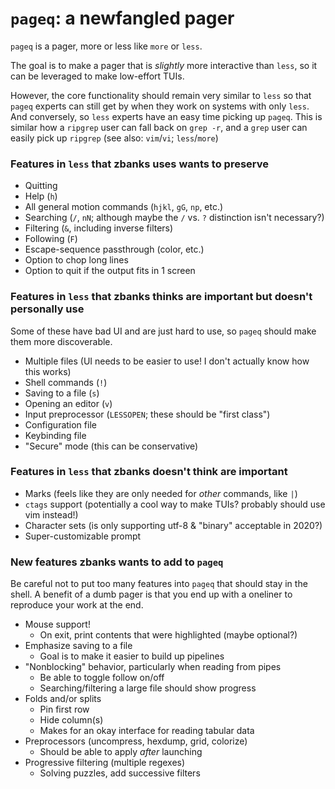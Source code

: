 `pageq`: a newfangled pager
===========================

`pageq` is a pager, more or less like `more` or `less`.

The goal is to make a pager that is _slightly_ more interactive than `less`, so it can be leveraged to make low-effort TUIs.

However, the core functionality should remain very similar to `less` so that `pageq` experts can still get by when they work on systems with only `less`. And conversely, so `less` experts have an easy time picking up `pageq`. This is similar how a `ripgrep` user can fall back on `grep -r`, and a `grep` user can easily pick up `ripgrep` (see also: `vim`/`vi`; `less`/`more`)

### Features in `less` that zbanks uses wants to preserve

- Quitting
- Help (`h`)
- All general motion commands (`hjkl`, `gG`, `np`, etc.)
- Searching (`/`, `nN`; although maybe the `/` vs. `?` distinction isn't necessary?)
- Filtering (`&`, including inverse filters)
- Following (`F`)
- Escape-sequence passthrough (color, etc.)
- Option to chop long lines
- Option to quit if the output fits in 1 screen

### Features in `less` that zbanks thinks are important but doesn't personally use

Some of these have bad UI and are just hard to use, so `pageq` should make them more discoverable.

- Multiple files (UI needs to be easier to use! I don't actually know how this works)
- Shell commands (`!`)
- Saving to a file (`s`) 
- Opening an editor (`v`)
- Input preprocessor (`LESSOPEN`; these should be "first class")
- Configuration file
- Keybinding file
- "Secure" mode (this can be conservative)

### Features in `less` that zbanks doesn't think are important

- Marks (feels like they are only needed for _other_ commands, like `|`)
- `ctags` support (potentially a cool way to make TUIs? probably should use vim instead!)
- Character sets (is only supporting utf-8 & "binary" acceptable in 2020?)
- Super-customizable prompt

### New features zbanks wants to add to `pageq`

Be careful not to put too many features into `pageq` that should stay in the shell. A benefit of a dumb pager is that you end up with a oneliner to reproduce your work at the end.

- Mouse support!
    - On exit, print contents that were highlighted (maybe optional?)
- Emphasize saving to a file
    - Goal is to make it easier to build up pipelines
- "Nonblocking" behavior, particularly when reading from pipes
    - Be able to toggle follow on/off
    - Searching/filtering a large file should show progress
- Folds and/or splits
    - Pin first row
    - Hide column(s)
    - Makes for an okay interface for reading tabular data
- Preprocessors (uncompress, hexdump, grid, colorize)
    - Should be able to apply _after_ launching
- Progressive filtering (multiple regexes)
    - Solving puzzles, add successive filters
